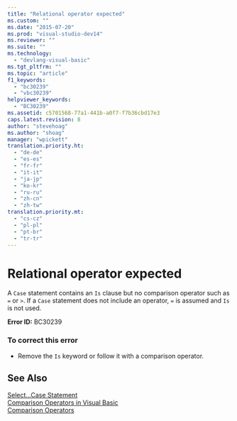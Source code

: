 ```yaml
---
title: "Relational operator expected"
ms.custom: ""
ms.date: "2015-07-20"
ms.prod: "visual-studio-dev14"
ms.reviewer: ""
ms.suite: ""
ms.technology: 
  - "devlang-visual-basic"
ms.tgt_pltfrm: ""
ms.topic: "article"
f1_keywords: 
  - "bc30239"
  - "vbc30239"
helpviewer_keywords: 
  - "BC30239"
ms.assetid: c5701568-77a1-441b-a0f7-f7b36cbd17e3
caps.latest.revision: 8
author: "stevehoag"
ms.author: "shoag"
manager: "wpickett"
translation.priority.ht: 
  - "de-de"
  - "es-es"
  - "fr-fr"
  - "it-it"
  - "ja-jp"
  - "ko-kr"
  - "ru-ru"
  - "zh-cn"
  - "zh-tw"
translation.priority.mt: 
  - "cs-cz"
  - "pl-pl"
  - "pt-br"
  - "tr-tr"
---
```

# Relational operator expected
A `Case` statement contains an `Is` clause but no comparison operator such as `=` or `>`. If a `Case` statement does not include an operator, `=` is assumed and `Is` is not used.  
  
 **Error ID:** BC30239  
  
### To correct this error  
  
-   Remove the `Is` keyword or follow it with a comparison operator.  
  
## See Also  
 [Select...Case Statement](../../visual-basic/language-reference/statements/select-case-statement.md)   
 [Comparison Operators in Visual Basic](../../visual-basic/programming-guide/language-features/operators-and-expressions/comparison-operators.md)   
 [Comparison Operators](../../visual-basic/language-reference/operators/comparison-operators.md)